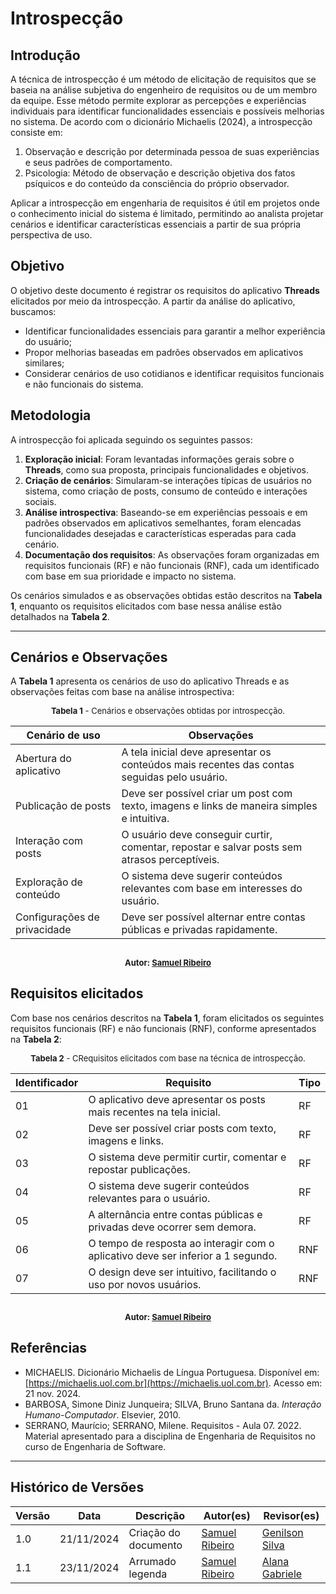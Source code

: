 # Introspecção

## Introdução

A técnica de introspecção é um método de elicitação de requisitos que se baseia na análise subjetiva do engenheiro de requisitos ou de um membro da equipe. Esse método permite explorar as percepções e experiências individuais para identificar funcionalidades essenciais e possíveis melhorias no sistema. De acordo com o dicionário Michaelis (2024), a introspecção consiste em:

1. Observação e descrição por determinada pessoa de suas experiências e seus padrões de comportamento.
2. Psicologia: Método de observação e descrição objetiva dos fatos psíquicos e do conteúdo da consciência do próprio observador.

Aplicar a introspecção em engenharia de requisitos é útil em projetos onde o conhecimento inicial do sistema é limitado, permitindo ao analista projetar cenários e identificar características essenciais a partir de sua própria perspectiva de uso.

## Objetivo

O objetivo deste documento é registrar os requisitos do aplicativo **Threads** elicitados por meio da introspecção. A partir da análise do aplicativo, buscamos:

- Identificar funcionalidades essenciais para garantir a melhor experiência do usuário;
- Propor melhorias baseadas em padrões observados em aplicativos similares;
- Considerar cenários de uso cotidianos e identificar requisitos funcionais e não funcionais do sistema.

## Metodologia

A introspecção foi aplicada seguindo os seguintes passos:

1. **Exploração inicial**: Foram levantadas informações gerais sobre o **Threads**, como sua proposta, principais funcionalidades e objetivos.
2. **Criação de cenários**: Simularam-se interações típicas de usuários no sistema, como criação de posts, consumo de conteúdo e interações sociais.
3. **Análise introspectiva**: Baseando-se em experiências pessoais e em padrões observados em aplicativos semelhantes, foram elencadas funcionalidades desejadas e características esperadas para cada cenário.
4. **Documentação dos requisitos**: As observações foram organizadas em requisitos funcionais (RF) e não funcionais (RNF), cada um identificado com base em sua prioridade e impacto no sistema.

Os cenários simulados e as observações obtidas estão descritos na **Tabela 1**, enquanto os requisitos elicitados com base nessa análise estão detalhados na **Tabela 2**.

---

## Cenários e Observações

A **Tabela 1** apresenta os cenários de uso do aplicativo Threads e as observações feitas com base na análise introspectiva:

<font size="2"><p style="text-align: center">**Tabela 1** - Cenários e observações obtidas por introspecção. </p></font>

| **Cenário de uso**           | **Observações**                                                                              |
| ---------------------------- | -------------------------------------------------------------------------------------------- |
| Abertura do aplicativo       | A tela inicial deve apresentar os conteúdos mais recentes das contas seguidas pelo usuário.  |
| Publicação de posts          | Deve ser possível criar um post com texto, imagens e links de maneira simples e intuitiva.   |
| Interação com posts          | O usuário deve conseguir curtir, comentar, repostar e salvar posts sem atrasos perceptíveis. |
| Exploração de conteúdo       | O sistema deve sugerir conteúdos relevantes com base em interesses do usuário.               |
| Configurações de privacidade | Deve ser possível alternar entre contas públicas e privadas rapidamente.                     |

## <font size="2"><p style="text-align: center"> Autor: [Samuel Ribeiro](https://github.com/SamuelRicosta) </p></font>

## Requisitos elicitados

Com base nos cenários descritos na **Tabela 1**, foram elicitados os seguintes requisitos funcionais (RF) e não funcionais (RNF), conforme apresentados na **Tabela 2**:

<font size="2"><p style="text-align: center">**Tabela 2** - CRequisitos elicitados com base na técnica de introspecção. </p></font>

| **Identificador** | **Requisito**                                                                    | **Tipo** |
| ----------------- | -------------------------------------------------------------------------------- | -------- |
| 01                | O aplicativo deve apresentar os posts mais recentes na tela inicial.             | RF       |
| 02                | Deve ser possível criar posts com texto, imagens e links.                        | RF       |
| 03                | O sistema deve permitir curtir, comentar e repostar publicações.                 | RF       |
| 04                | O sistema deve sugerir conteúdos relevantes para o usuário.                      | RF       |
| 05                | A alternância entre contas públicas e privadas deve ocorrer sem demora.          | RF       |
| 06                | O tempo de resposta ao interagir com o aplicativo deve ser inferior a 1 segundo. | RNF      |
| 07                | O design deve ser intuitivo, facilitando o uso por novos usuários.               | RNF      |

## <font size="2"><p style="text-align: center"> Autor: [Samuel Ribeiro](https://github.com/SamuelRicosta) </p></font>

## Referências

- MICHAELIS. Dicionário Michaelis de Língua Portuguesa. Disponível em: [https://michaelis.uol.com.br](https://michaelis.uol.com.br). Acesso em: 21 nov. 2024.
- BARBOSA, Simone Diniz Junqueira; SILVA, Bruno Santana da. _Interação Humano-Computador_. Elsevier, 2010.
- SERRANO, Maurício; SERRANO, Milene. Requisitos - Aula 07. 2022. Material apresentado para a disciplina de Engenharia de Requisitos no curso de Engenharia de Software.

---

## Histórico de Versões

| **Versão** | **Data**   | **Descrição**        | **Autor(es)**                                      | **Revisor(es)**                                    |
| ---------- | ---------- | -------------------- | -------------------------------------------------- | -------------------------------------------------- |
| 1.0        | 21/11/2024 | Criação do documento | [Samuel Ribeiro](https://github.com/SamuelRicosta) | [Genilson Silva](https://github.com/GenilsonJrs)   |
| 1.1        | 23/11/2024 | Arrumado legenda     | [Samuel Ribeiro](https://github.com/SamuelRicosta) | [Alana Gabriele](https://github.com/alanagabriele) |
